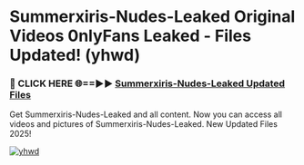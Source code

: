 # Summerxiris-Nudes-Leaked Original Videos 0nlyFans Leaked - Files Updated! (yhwd)

<h3>🔴 CLICK HERE 🌐==►► <a href="https://tinyurl.com/52m3yx9h" rel="nofollow">Summerxiris-Nudes-Leaked Updated Files</a></h3>

Get Summerxiris-Nudes-Leaked and all content. Now you can access all videos and pictures of Summerxiris-Nudes-Leaked. New Updated Files 2025!

[![yhwd](https://i.imgur.com/TnHtlc8.gif)](https://tinyurl.com/52m3yx9h)
